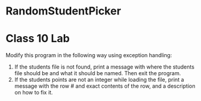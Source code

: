 # RandomStudentPicker


# Class 10 Lab
Modify this program in the following way using exception handling:

1. If the students file is not found, print a message with where the students file should be and what it should be named. Then exit the program.
2. If the students points are not an integer while loading the file, print a message with the row # and exact contents of the row, and a description on how to fix it.
